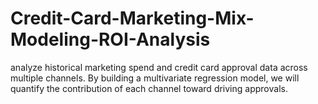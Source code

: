 # Credit-Card-Marketing-Mix-Modeling-ROI-Analysis
 analyze historical marketing spend and credit card approval data across multiple channels. By building a multivariate regression model, we will quantify the contribution of each channel toward driving approvals.
